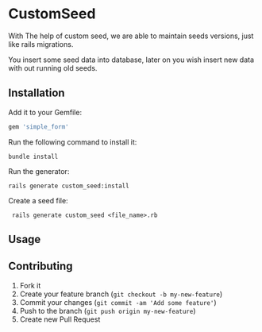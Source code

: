# CustomSeed

With The help of custom seed, we are able to maintain seeds versions, just like rails migrations.

You insert some seed data into database, later on you wish insert new data with out running old seeds.


## Installation

Add it to your Gemfile:

```ruby
gem 'simple_form'
```

Run the following command to install it:

```console
bundle install
```

Run the generator:

```console
rails generate custom_seed:install
```

Create a seed file:

```console
 rails generate custom_seed <file_name>.rb
```
## Usage


## Contributing

1. Fork it
2. Create your feature branch (`git checkout -b my-new-feature`)
3. Commit your changes (`git commit -am 'Add some feature'`)
4. Push to the branch (`git push origin my-new-feature`)
5. Create new Pull Request
